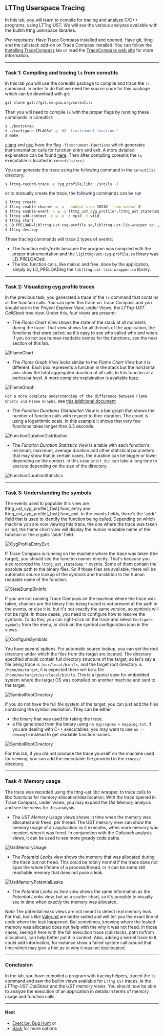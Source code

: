 ## LTTng Userspace Tracing

In this lab, you will learn to compile for tracing and analyze C/C++ programs, using LTTng UST. We will see the various analyzes available with the builtin lttng userspace libraries.

*Pre-requisites*: Have Trace Compass installed and opened. Have git, lttng and the callstack add-on on Trace Compass installed. You can follow the [Installing TraceCompass](../006-installing-tracecompass/) lab or read the [TraceCompass web site](http://tracecompass.org) for more information.

- - -

### Task 1: Compiling and tracing `ls` from coreutils

In this lab you will use the coreutils package to compile and trace the `ls` command. In order to do that we need the source code for this package which can be download with git:

```bash
git clone git://git.sv.gnu.org/coreutils
```

Then you will need to compile `ls` with the proper flags by running these commands in coreutils/:

```bash
$ ./bootstrap
$ ./configure CFLAGS="-g -O2 -finstrument-functions"
$ make
```

[clang](https://linux.die.net/man/1/clang) and [gcc](https://linux.die.net/man/1/gcc) have the flag `-finstrument-functions` which generates instrumentation calls for function entry and exit. A more detailed explanation can be found [here](https://lttng.org/docs/v2.10/#doc-liblttng-ust-cyg-profile). Then after compiling coreutils the `ls` executable is located in `coreutils/src/`.

You can generate the trace using the following command in the `coreutils/` directory:

```bash
$ lttng-record-trace -p cyg_profile,libc ./src/ls -l
```

or to manually create the trace, the following commands can be run
```bash
$ lttng create
$ lttng enable-channel u -u --subbuf-size 1024K --num-subbuf 8
$ lttng enable-event -c u -u lttng_ust_cyg_profile*,lttng_ust_statedump*
$ lttng add-context -c u -u -t vpid -t vtid
$ lttng start
$ LD_PRELOAD=liblttng-ust-cyg-profile.so,liblttng-ust-lib-wrapper.so ./src/ls -l
$ lttng destroy
```

These tracing commands will trace 2 types of events:

* The function entry/exits because the program was compiled with the proper instrumentation and the `liglttng-ust-cyg-profile.so` library was LD_PRELOADed.
* The libc function calls, like malloc and free, done by the application, simply by LD_PRELOADing the `liblttng-ust-libc-wrapper.so` library.

- - -

### Task 2: Visualizing cyg profile traces

In the previous task, you generated a trace of the `ls` command that contains all the function calls. You can open this trace on Trace Compass and you should see in the *Project Explorer View*, under Views, the *LTTng-UST CallStack* tree view. Under this, four views are present:

* The *Flame Chart View* shows the state of the stack at all moments during the trace. That view shows for all threads of the application, the functions that were called, so it's easy to see who called who and when. If you do not see human-readable names for the functions, see the next section of this lab.

![FlameChart](screenshots/flameChart.png "Trace Compass Flame Chart View")

* The *Flame Graph View* looks similar to the *Flame Chart View* but it is different. Each box represents a function in the stack but the horizontal axis show the total aggregated duration of all calls to this function at a particular level. A more complete explaination is available [here](http://www.brendangregg.com/FlameGraphs/cpuflamegraphs.html#Description).

![FlameGraph](screenshots/flameGraph.png "Trace Compass Flame Graph View")

`For a more complete understanding of the difference between Flame Charts and Flame Graphs`, see [this additional document](FlameChartsVsFlameGraphs.md)

* The *Function Durations Distribution View* is a bar graph that shows the number of function calls with respect to their duration. The count is using a logarithmic scale. In this example it shows that very few functions takes longer than 0.5 seconds.

![FunctionDurationDistribution](screenshots/functionDurationDistribution.png "Trace Compass Function Duration Distribution View")

* The *Function Duration Statistics View* is a table with each function's minimum, maximum, average duration and other statistical parameters that may show that in certain cases, the duration can be bigger or lower depending on the context. In this case `print_dir` can take a long time to execute depending on the size of the directory.

![FunctionDurationStatistics](screenshots/functionDurationStatistics.png "Trace Compass Function Duration Statistics View")

- - -

### Task 3: Understanding the symbols

The events used to populate this view are lttng_ust_cyg_profile[\_fast]:func_entry and lttng_ust_cyg_profile[\_fast]:func_exit. In the events fields, there's the 'addr' field that is used to identify the function being called. Depending on which machine you are now viewing this trace, the one where the trace was taken or not, the flame chart view will display the human readable name of the function or the cryptic 'addr' field.

![CygProfileEntryExit](screenshots/entryExitEvents.png "Trace Compass Cyg-profile Entry Exit Events")

If Trace Compass is running on the machine where the trace was taken (the target), you should see the function names directly. That's because you also recorded the ``lttng_ust_statedump:*`` events. Some of them contain the absolute path to the binary files. So if those files are available, there will be automatic source lookup of the symbols and translation to the human readable name of the function.

![StateDumpBinInfo](screenshots/statedumpBinInfo.png "Trace Compass Statedump bin_info Events")

If you are not running Trace Compass on the machine where the trace was taken, chances are the binary files being traced is not present at the path in the events, or else it is, but it's not exactly the same version, so symbols will not be right. In those cases, you need to configure how to resolve the symbols. To do this, you can right-click on the trace and select `Configure symbols` from the menu, or click on the symbol configuration icon in the views.

![ConfigureSymbols](screenshots/configureSymbols.png "Trace Compass Configure Symbols")

You have several options. For automatic source lookup, you can set the root directory under which the files from the target are located. The directory specified should contain full directory structure of the target, so let's say a file being trace is `/usr/local/bin/ls`, and the target root directory is `/home/me/target`, it is expected there will be a file `/home/me/target/usr/local/bin/ls`. This is a typical case for embedded system where the target OS was compiled on another machine and sent to the target.

![SymbolRootDirectory](screenshots/configureSymbolsRootDirectory.png "Trace Compass Configure Symbols For Binary Source Lookup")

If you do not have the full file system of the target, you can just add the files containing the symbol resolution. They can be either

* the binary that was used for taking the trace.
* a file generated from the binary using `nm myprogram > mapping.txt`. If you are dealing with C++ executables, you may want to use `nm --demangle` instead to get readable function names.

![SymbolRootDirectory](screenshots/configureSymbolsNameMapping.png "Trace Compass Configure Symbols Name Mapping")

For this lab, if you did not produce the trace yourself on the machine used for viewing, you can add the executable file provided in the `traces/` directory.

- - -

### Task 4: Memory usage

The trace was recorded using the lttng-ust libc wrapper, to trace calls to libc functions for memory allocation/deallocation. With the trace opened in Trace Compass, under *Views*, you may expand the *Ust Memory* analysis and see the views for this analysis.

* The *UST Memory Usage* views shows in time when the memory was allocated and freed, per thread. The UST memory view can show the memory usage of an application as it executes, when more memory was needed, when it was freed. In conjunction with the *Callstack* analysis views, it can be used to see more greedy code paths.

![UstMemoryUsage](screenshots/ustMemoryUsage.png "Trace Compass UST Memory Usage View")

* The *Potential Leaks* view shows the memory that was allocated during the trace but not freed. This could be totally normal if the trace does not span the whole lifetime of a process/thread, or it can be some still reachable memory that does not pose a leak.

![UstMemoryPotentialLeaks](screenshots/ustMemoryPotentialLeaks.png "Trace Compass UST Memory Potential Leaks View")

* The *Potential Leaks vs time* view shows the same information as the *Potential Leaks* view, but as a scatter chart, so it's possible to visually see in time when exactly the memory was allocated.

*Note* The potential leaks views are not meant to detect real memory leak. For that, tools like [Valgrind](http://valgrind.org/) are better suited and will tell you the exact line of code where the leak happened. But sometimes, knowing where the leaked memory was allocated does not help with the why it was not freed. In those cases, seeing it here with the full execution trace (callstacks, path to/from allocation), can help better put it in context. Also, adding a kernel trace to it, could add information, for instance show a failed system call around that time which may give a hint as to why it was not deallocated.

- - -

### Conclusion

In the lab, you have compiled a program with tracing helpers, traced the `ls` command and saw the builtin views available for `LTTng UST` traces, ie the *LTTng-UST CallStack* and the *UST memory* views. You should now be able to analyze the execution of an application in details in terms of memory usage and function calls.

- - -

#### Next

* [Exercice: Bug Hunt](../202-bug-hunt)
or
* [Back](../) for more options
